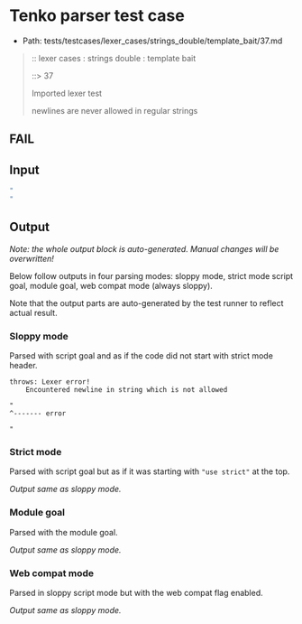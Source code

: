 # Tenko parser test case

- Path: tests/testcases/lexer_cases/strings_double/template_bait/37.md

> :: lexer cases : strings double : template bait
>
> ::> 37
>
> Imported lexer test
>
> newlines are never allowed in regular strings

## FAIL

## Input

`````js
"
"
`````

## Output

_Note: the whole output block is auto-generated. Manual changes will be overwritten!_

Below follow outputs in four parsing modes: sloppy mode, strict mode script goal, module goal, web compat mode (always sloppy).

Note that the output parts are auto-generated by the test runner to reflect actual result.

### Sloppy mode

Parsed with script goal and as if the code did not start with strict mode header.

`````
throws: Lexer error!
    Encountered newline in string which is not allowed

"
^------- error

"
`````

### Strict mode

Parsed with script goal but as if it was starting with `"use strict"` at the top.

_Output same as sloppy mode._

### Module goal

Parsed with the module goal.

_Output same as sloppy mode._

### Web compat mode

Parsed in sloppy script mode but with the web compat flag enabled.

_Output same as sloppy mode._
